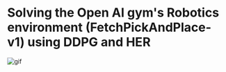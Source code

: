 # Solving the Open AI gym's Robotics environment (FetchPickAndPlace-v1) using DDPG and HER

![gif](https://media.giphy.com/media/kfR5iyQgmq7PoiFTAf/giphy.gif)
